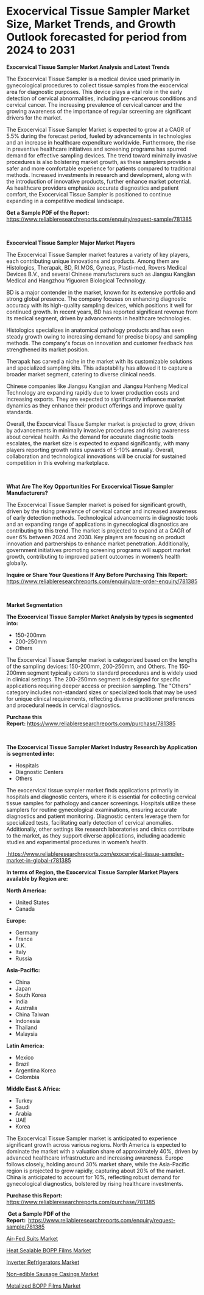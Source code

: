 <p><h1>Exocervical Tissue Sampler Market Size, Market Trends, and Growth Outlook forecasted for period from 2024 to 2031</h1></p><p><strong>Exocervical Tissue Sampler Market Analysis and Latest Trends</strong></p>
<p><p>The Exocervical Tissue Sampler is a medical device used primarily in gynecological procedures to collect tissue samples from the exocervical area for diagnostic purposes. This device plays a vital role in the early detection of cervical abnormalities, including pre-cancerous conditions and cervical cancer. The increasing prevalence of cervical cancer and the growing awareness of the importance of regular screening are significant drivers for the market.</p><p>The Exocervical Tissue Sampler Market is expected to grow at a CAGR of 5.5% during the forecast period, fueled by advancements in technologies and an increase in healthcare expenditure worldwide. Furthermore, the rise in preventive healthcare initiatives and screening programs has spurred demand for effective sampling devices. The trend toward minimally invasive procedures is also bolstering market growth, as these samplers provide a safer and more comfortable experience for patients compared to traditional methods. Increased investments in research and development, along with the introduction of innovative products, further enhance market potential. As healthcare providers emphasize accurate diagnostics and patient comfort, the Exocervical Tissue Sampler is positioned to continue expanding in a competitive medical landscape.</p></p>
<p><strong>Get a Sample PDF of the Report:&nbsp;</strong> <a href="https://www.reliableresearchreports.com/enquiry/request-sample/781385?utm_campaign=1470&utm_medium=2&utm_source=Github&utm_content=ia&utm_term=15102024&utm_id=exocervical-tissue-sampler">https://www.reliableresearchreports.com/enquiry/request-sample/781385</a></p>
<p>&nbsp;</p>
<p><strong>Exocervical Tissue Sampler Major Market Players</strong></p>
<p><p>The Exocervical Tissue Sampler market features a variety of key players, each contributing unique innovations and products. Among them are Histologics, Therapak, BD, RI.MOS, Gyneas, Plasti-med, Rovers Medical Devices B.V., and several Chinese manufacturers such as Jiangsu Kangjian Medical and Hangzhou Yiguoren Biological Technology.</p><p>BD is a major contender in the market, known for its extensive portfolio and strong global presence. The company focuses on enhancing diagnostic accuracy with its high-quality sampling devices, which positions it well for continued growth. In recent years, BD has reported significant revenue from its medical segment, driven by advancements in healthcare technologies.</p><p>Histologics specializes in anatomical pathology products and has seen steady growth owing to increasing demand for precise biopsy and sampling methods. The company's focus on innovation and customer feedback has strengthened its market position.</p><p>Therapak has carved a niche in the market with its customizable solutions and specialized sampling kits. This adaptability has allowed it to capture a broader market segment, catering to diverse clinical needs.</p><p>Chinese companies like Jiangsu Kangjian and Jiangsu Hanheng Medical Technology are expanding rapidly due to lower production costs and increasing exports. They are expected to significantly influence market dynamics as they enhance their product offerings and improve quality standards.</p><p>Overall, the Exocervical Tissue Sampler market is projected to grow, driven by advancements in minimally invasive procedures and rising awareness about cervical health. As the demand for accurate diagnostic tools escalates, the market size is expected to expand significantly, with many players reporting growth rates upwards of 5-10% annually. Overall, collaboration and technological innovations will be crucial for sustained competition in this evolving marketplace.</p></p>
<p>&nbsp;</p>
<p><strong>What Are The Key Opportunities For Exocervical Tissue Sampler Manufacturers?</strong></p>
<p><p>The Exocervical Tissue Sampler market is poised for significant growth, driven by the rising prevalence of cervical cancer and increased awareness of early detection methods. Technological advancements in diagnostic tools and an expanding range of applications in gynecological diagnostics are contributing to this trend. The market is projected to expand at a CAGR of over 6% between 2024 and 2030. Key players are focusing on product innovation and partnerships to enhance market penetration. Additionally, government initiatives promoting screening programs will support market growth, contributing to improved patient outcomes in women’s health globally.</p></p>
<p><strong>Inquire or Share Your Questions If Any Before Purchasing This Report:</strong> <a href="https://www.reliableresearchreports.com/enquiry/pre-order-enquiry/781385?utm_campaign=1470&utm_medium=2&utm_source=Github&utm_content=ia&utm_term=15102024&utm_id=exocervical-tissue-sampler">https://www.reliableresearchreports.com/enquiry/pre-order-enquiry/781385</a></p>
<p>&nbsp;</p>
<p><strong>Market Segmentation</strong></p>
<p><strong>The Exocervical Tissue Sampler Market Analysis by types is segmented into:</strong></p>
<p><ul><li>150-200mm</li><li>200-250mm</li><li>Others</li></ul></p>
<p><p>The Exocervical Tissue Sampler market is categorized based on the lengths of the sampling devices: 150-200mm, 200-250mm, and Others. The 150-200mm segment typically caters to standard procedures and is widely used in clinical settings. The 200-250mm segment is designed for specific applications requiring deeper access or precision sampling. The "Others" category includes non-standard sizes or specialized tools that may be used for unique clinical requirements, reflecting diverse practitioner preferences and procedural needs in cervical diagnostics.</p></p>
<p><strong>Purchase this Report:&nbsp;</strong><a href="https://www.reliableresearchreports.com/purchase/781385?utm_campaign=1470&utm_medium=2&utm_source=Github&utm_content=ia&utm_term=15102024&utm_id=exocervical-tissue-sampler">https://www.reliableresearchreports.com/purchase/781385</a></p>
<p>&nbsp;</p>
<p><strong>The Exocervical Tissue Sampler Market Industry Research by Application is segmented into:</strong></p>
<p><ul><li>Hospitals</li><li>Diagnostic Centers</li><li>Others</li></ul></p>
<p><p>The exocervical tissue sampler market finds applications primarily in hospitals and diagnostic centers, where it is essential for collecting cervical tissue samples for pathology and cancer screenings. Hospitals utilize these samplers for routine gynecological examinations, ensuring accurate diagnostics and patient monitoring. Diagnostic centers leverage them for specialized tests, facilitating early detection of cervical anomalies. Additionally, other settings like research laboratories and clinics contribute to the market, as they support diverse applications, including academic studies and experimental procedures in women’s health.</p></p>
<p><a href="https://www.reliableresearchreports.com/exocervical-tissue-sampler-market-in-global-r781385?utm_campaign=1470&utm_medium=2&utm_source=Github&utm_content=ia&utm_term=15102024&utm_id=exocervical-tissue-sampler">&nbsp;https://www.reliableresearchreports.com/exocervical-tissue-sampler-market-in-global-r781385</a></p>
<p><strong>In terms of Region, the Exocervical Tissue Sampler Market Players available by Region are:</strong></p>
<p>
    <p> <strong> North America: </strong>
        <ul>
            <li>United States</li>
            <li>Canada</li>
        </ul>
        </p> 
    <p> <strong> Europe: </strong>
        <ul>
            <li>Germany</li>
            <li>France</li>
            <li>U.K.</li>
            <li>Italy</li>
            <li>Russia</li>
        </ul>
        </p> 
    <p> <strong> Asia-Pacific: </strong>
        <ul>
            <li>China</li>
            <li>Japan</li>
            <li>South Korea</li>
            <li>India</li>
            <li>Australia</li>
            <li>China Taiwan</li>
            <li>Indonesia</li>
            <li>Thailand</li>
            <li>Malaysia</li>
        </ul>
        </p> 
    <p> <strong> Latin America: </strong>
        <ul>
            <li>Mexico</li>
            <li>Brazil</li>
            <li>Argentina Korea</li>
            <li>Colombia</li>
        </ul>
        </p> 
    <p> <strong> Middle East & Africa: </strong>
        <ul>
            <li>Turkey</li>
            <li>Saudi</li>
            <li>Arabia</li>
            <li>UAE</li>
            <li>Korea</li>
        </ul>
    </p>
    </p>
<p><p>The Exocervical Tissue Sampler market is anticipated to experience significant growth across various regions. North America is expected to dominate the market with a valuation share of approximately 40%, driven by advanced healthcare infrastructure and increasing awareness. Europe follows closely, holding around 30% market share, while the Asia-Pacific region is projected to grow rapidly, capturing about 20% of the market. China is anticipated to account for 10%, reflecting robust demand for gynecological diagnostics, bolstered by rising healthcare investments.</p></p>
<p><strong>Purchase this Report: </strong><a href="https://www.reliableresearchreports.com/purchase/781385?utm_campaign=1470&utm_medium=2&utm_source=Github&utm_content=ia&utm_term=15102024&utm_id=exocervical-tissue-sampler">https://www.reliableresearchreports.com/purchase/781385</a></p>
<p>&nbsp;<strong>Get a Sample PDF of the Report:&nbsp;&nbsp;</strong><a href="https://www.reliableresearchreports.com/enquiry/request-sample/781385?utm_campaign=1470&utm_medium=2&utm_source=Github&utm_content=ia&utm_term=15102024&utm_id=exocervical-tissue-sampler">https://www.reliableresearchreports.com/enquiry/request-sample/781385</a></p>
<p><strong></strong></p>
<p><p><a href="https://www.linkedin.com/pulse/top-trends-transforming-air-fed-suits-market-2024-2031-emywc?trk=public_post_embed_feed-article-content&utm_campaign=1470&utm_medium=2&utm_source=Github&utm_content=ia&utm_term=15102024&utm_id=exocervical-tissue-sampler">Air-Fed Suits Market</a></p><p><a href="https://www.linkedin.com/pulse/heat-sealable-bopp-films-market-outlook-complete-industry-analysis-bmn4c?trk=public_post_embed_feed-article-content&utm_campaign=1470&utm_medium=2&utm_source=Github&utm_content=ia&utm_term=15102024&utm_id=exocervical-tissue-sampler">Heat Sealable BOPP Films Market</a></p><p><a href="https://www.linkedin.com/pulse/inverter-refrigerators-market-trends-detailed-study-its-1buhc?trk=public_post_embed_feed-article-content&utm_campaign=1470&utm_medium=2&utm_source=Github&utm_content=ia&utm_term=15102024&utm_id=exocervical-tissue-sampler">Inverter Refrigerators Market</a></p><p><a href="https://www.linkedin.com/pulse/strategic-market-insights-global-non-edible-sausage-casings-2vtuc?trk=public_post_embed_feed-article-content&utm_campaign=1470&utm_medium=2&utm_source=Github&utm_content=ia&utm_term=15102024&utm_id=exocervical-tissue-sampler">Non-edible Sausage Casings Market</a></p><p><a href="https://www.linkedin.com/pulse/metalized-bopp-films-landscape-product-spectrum-market-trajectories-sxv5c?trk=public_post_embed_feed-article-content&utm_campaign=1470&utm_medium=2&utm_source=Github&utm_content=ia&utm_term=15102024&utm_id=exocervical-tissue-sampler">Metalized BOPP Films Market</a></p></p>